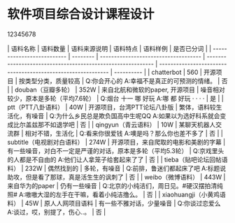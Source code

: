 # 软件项目综合设计课程设计  
<script>alert('1')</script>
<p>12345678</p>
| 语料名称                   | 语料数量 | 语料来源说明                         | 语料特点                                                    | 语料样例                                                     | 是否已分词 |
| -------------------------- | -------- | ------------------------------------ | ----------------------------------------------------------- | ------------------------------------------------------------ | ---------- |
| chatterbot                 | 560      | 开源项目                             | 按类型分类，质量较高                                        | Q:你会开心的 A:幸福不是真正的可预测的情绪。                  | 否         |
| douban（豆瓣多轮）         | 352W     | 来自北航和微软的paper, 开源项目      | 噪音相对较少，原本是多轮（平均7.6轮）                       | Q:烟台 十一 哪 好玩 A:哪 都 好玩 · · · ·                     | 是         |
| ptt（PTT八卦语料）         | 40W      | 开源项目，台湾PTT论坛八卦版          | 繁体，语料较生活化，有噪音                                  | Q:为什么乡民总是欺负国高中生呢QQ	A:如果以为选好科系就会变成比尔盖兹那不如退学吧 | 否         |
| qingyun（青云语料）        | 10W      | 某聊天机器人交流群                   | 相对不错，生活化                                            | Q:看来你很爱钱 	 A:噢是吗？那么你也差不多了               | 否         |
| subtitle（电视剧对白语料） | 274W     | 开源项目，来自爬取的电影和美剧的字幕 | 有一些噪音，对白不一定是严谨的对话，原本是多轮（平均5.3轮） | Q:京戏里头的人都是不自由的	A:他们让人拿笼子给套起来了了   | 否         |
| tieba（贴吧论坛回帖语料）  | 232W     | 偶然找到的                           | 多轮，有噪音                                                | Q:前排，鲁迷们都起床了吧	A:标题说助攻，但是看了那球，真是活生生的讽刺了 | 否         |
| weibo（微博语料）          | 443W     | 来自华为的paper                      | 仍有一些噪音                                                | Q:北京的小纯洁们，周日见。#硬汉摆拍清纯照# A:嗷嗷大湿的左手在干嘛，看着小纯洁撸么。 | 否         |
| xiaohuangji（小黄鸡语料）  | 45W      | 原人人网项目语料                     | 有一些不雅对话，少量噪音                                    | Q:你谈过恋爱么	A:谈过，哎，别提了，伤心..。               | 否         |
